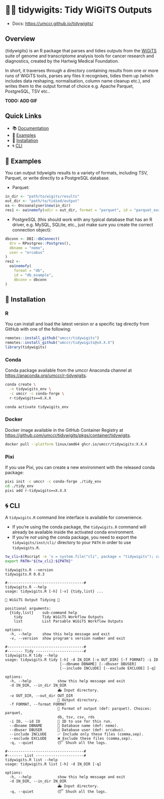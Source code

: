 

<!-- README.md is generated from README.qmd. Please edit that file -->

# 🧬✨ tidywigits: Tidy WiGiTS Outputs

- Docs: <https://umccr.github.io/tidywigits/>

## Overview

{tidywigits} is an R package that parses and tidies outputs from the
[WiGiTS](https://github.com/hartwigmedical/hmftools "WiGiTS suite")
suite of genome and transcriptome analysis tools for cancer research and
diagnostics, created by the Hartwig Medical Foundation.

In short, it traverses through a directory containing results from one
or more runs of WiGiTS tools, parses any files it recognises, tidies
them up (which includes data reshaping, normalisation, column name
cleanup etc.), and writes them to the output format of choice
e.g. Apache Parquet, PostgreSQL, TSV etc..

**TODO: ADD GIF**

## Quick Links

- 📚 [Documentation](https://umccr.github.io/tidywigits/)
- 🎨 [Examples](#-examples)
- 🍕 [Installation](#-installation)
- 🌀 [CLI](#-cli)

## 🎨 Examples

You can output tidywigits results to a variety of formats, including
TSV, Parquet, or write directly to a PostgreSQL database.

- Parquet:

``` r
in_dir <- "path/to/wigits/results"
out_dir <- "path/to/tidied/output"
oa <- Oncoanalyser$new(in_dir)
res1 <- oa$nemofy(odir = out_dir, format = "parquet", id = "parquet_example")
```

- PostgreSQL (this should work with any typical database that has an R
  driver, e.g. MySQL, SQLite, etc., just make sure you create the
  correct connection object):

``` r
dbconn <- DBI::dbConnect(
  drv = RPostgres::Postgres(),
  dbname = "nemo",
  user = "orcabus"
)
res2 <-
  oa$nemofy(
    format = "db",
    id = "db_example",
    dbconn = dbconn
)
```

## 🍕 Installation

### R

You can install and load the latest version or a specific tag directly
from GitHub with one of the following:

``` r
remotes::install_github("umccr/tidywigits")
remotes::install_github("umccr/tidywigits@vX.X.X")
library(tidywigits)
```

### Conda

Conda package available from the umccr Anaconda channel at
<https://anaconda.org/umccr/r-tidywigits>.

``` bash
conda create \
  -n tidywigits_env \
  -c umccr -c conda-forge \
  r-tidywigits==X.X.X

conda activate tidywigits_env
```

### Docker

Docker image available in the GitHub Container Registry at
<https://github.com/umccr/tidywigits/pkgs/container/tidywigits>.

``` bash
docker pull --platform linux/amd64 ghcr.io/umccr/tidywigits:X.X.X
```

### Pixi

If you use Pixi, you can create a new environment with the released
conda package:

``` bash
pixi init -c umccr -c conda-forge ./tidy_env
cd ./tidy_env
pixi add r-tidywigits==X.X.X
```

## 🌀 CLI

A `tidywigits.R` command line interface is available for convenience.

- If you’re using the conda package, the `tidywigits.R` command will
  already be available inside the activated conda environment.
- If you’re *not* using the conda package, you need to export the
  `tidywigits/inst/cli/` directory to your `PATH` in order to use
  `tidywigits.R`.

``` bash
tw_cli=$(Rscript -e 'x = system.file("cli", package = "tidywigits"); cat(x, "\n")' | xargs)
export PATH="${tw_cli}:${PATH}"
```

    tidywigits.R --version
    tidywigits.R 0.0.3

    #-----------------------------------#
    tidywigits.R --help
    usage: tidywigits.R [-h] [-v] {tidy,list} ...

    🐠 WiGiTS Output Tidying 🐢

    positional arguments:
      {tidy,list}    sub-command help
        tidy         Tidy WiGiTS Workflow Outputs
        list         List Parsable WiGiTS Workflow Outputs

    options:
      -h, --help     show this help message and exit
      -v, --version  show program's version number and exit

    #-----------------------------------#
    #------- Tidy ----------------------#
    tidywigits.R tidy --help
    usage: tidywigits.R tidy [-h] -d IN_DIR [-o OUT_DIR] [-f FORMAT] -i ID
                             [--dbname DBNAME] [--dbuser DBUSER]
                             [--include INCLUDE] [--exclude EXCLUDE] [-q]

    options:
      -h, --help            show this help message and exit
      -d IN_DIR, --in_dir IN_DIR
                            🚑 Input directory.
      -o OUT_DIR, --out_dir OUT_DIR
                            🚀 Output directory.
      -f FORMAT, --format FORMAT
                            🎨 Format of output (def: parquet). Choices: parquet,
                            db, tsv, csv, rds
      -i ID, --id ID        🚩 ID to use for this run.
      --dbname DBNAME       🐶 Database name (def: nemo).
      --dbuser DBUSER       🐢 Database user (def: orcabus).
      --include INCLUDE     ✅ Include only these files (comma,sep).
      --exclude EXCLUDE     ❌ Exclude these files (comma,sep).
      -q, --quiet           😴 Shush all the logs.

    #-----------------------------------#
    #------- List ----------------------#
    tidywigits.R list --help
    usage: tidywigits.R list [-h] -d IN_DIR [-q]

    options:
      -h, --help            show this help message and exit
      -d IN_DIR, --in_dir IN_DIR
                            🚑 Input directory.
      -q, --quiet           😴 Shush all the logs.
